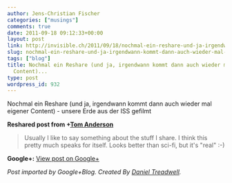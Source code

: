 ```yaml
---
author: Jens-Christian Fischer
categories: ["musings"]
comments: true
date: 2011-09-18 09:12:33+00:00
layout: post
link: http://invisible.ch/2011/09/18/nochmal-ein-reshare-und-ja-irgendwann-kommt-dann-auch-wieder-mal-eigener-content/
slug: nochmal-ein-reshare-und-ja-irgendwann-kommt-dann-auch-wieder-mal-eigener-content
tags: ["blog"]
title: Nochmal ein Reshare (und ja, irgendwann kommt dann auch wieder mal eigener
  Content)...
type: post
wordpress_id: 932
---
```


Nochmal ein Reshare (und ja, irgendwann kommt dann auch wieder mal eigener Content) - unsere Erde aus der ISS gefilmt  
  
**Reshared post from +[Tom Anderson](https://plus.google.com/112063946124358686266)**  


<blockquote>Usually I like to say something about the stuff I share. I think this pretty much speaks for itself. Looks better than sci-fi, but it's "real" :-)</blockquote>

**Google+:** [View post on Google+](https://plus.google.com/109789939743085010576/posts/7Sb9v7XN4Qh)

  
  
_Post imported by Google+Blog.  Created By [Daniel Treadwell](http://minimali.se/)._
